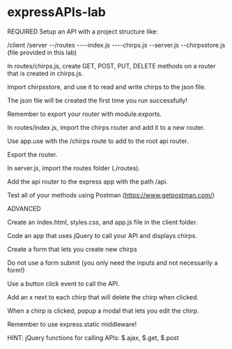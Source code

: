 # expressAPIs-lab

REQUIRED
Setup an API with a project structure like:

/client
/server
--/routes
----index.js
----chirps.js
--server.js
--chirpsstore.js (file provided in this lab)

In routes/chirps.js, create GET, POST, PUT, DELETE methods on a router that is created in chirps.js.

Import chirpsstore, and use it to read and write chirps to the json file.

The json file will be created the first time you run successfully!

Remember to export your router with module.exports.

In routes/index.js, import the chirps router and add it to a new router.

Use app.use with the /chirps route to add to the root api router.

Export the router.

In server.js, import the routes folder (./routes).

Add the api router to the express app with the path /api.

Test all of your methods using Postman (https://www.getpostman.com/)

ADVANCED

Create an index.html, styles.css, and app.js file in the client folder.

Code an app that uses jQuery to call your API and displays chirps.

Create a form that lets you create new chirps

Do not use a form submit (you only need the inputs and not necessarily a form!)

Use a button click event to call the API.

Add an x next to each chirp that will delete the chirp when clicked.

When a chirp is clicked, popup a modal that lets you edit the chirp.

Remember to use express.static middleware!

HINT: jQuery functions for calling APIs: $.ajax, $.get, $.post